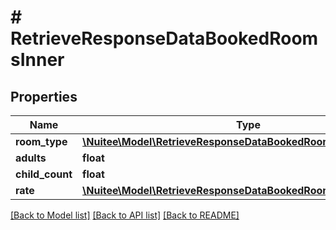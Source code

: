 # # RetrieveResponseDataBookedRoomsInner

## Properties

Name | Type | Description | Notes
------------ | ------------- | ------------- | -------------
**room_type** | [**\Nuitee\Model\RetrieveResponseDataBookedRoomsInnerRoomType**](RetrieveResponseDataBookedRoomsInnerRoomType.md) |  | [optional]
**adults** | **float** |  | [optional]
**child_count** | **float** |  | [optional]
**rate** | [**\Nuitee\Model\RetrieveResponseDataBookedRoomsInnerRate**](RetrieveResponseDataBookedRoomsInnerRate.md) |  | [optional]

[[Back to Model list]](../../README.md#models) [[Back to API list]](../../README.md#endpoints) [[Back to README]](../../README.md)
